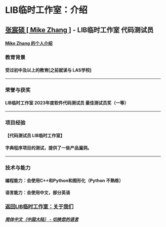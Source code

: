 # LIB临时工作室：介绍

## [张宸硕 [ Mike Zhang ]](https://github.com/Aboutyourself) - LIB临时工作室 代码测试员
#### [Mike Zhang 的个人介绍](https://aboutyourself.github.io)
### 教育背景 
#### 受过初中及以上的教育[之前就读与 LAS学校]
---
### 荣誉与获奖
####  LIB临时工作室 2023年度软件代码测试员 最佳测试员奖（一等）
---
### 项目经验
#### 【代码测试员 LIB临时工作室】
#### 字典程序项目的测试，提供了一些产品漏洞。
---
### 技术与能力
#### 编程能力：会使用C++和Python和图形化（Python 不熟练）
#### 语言能力：会使用中文，部分英语

### [返回LIB临时工作室：关于我们](https://libps.github.io/zh/About_us)
##### [简体中文（中国大陆） - 切换您的语言](https://libps.github.io/index.md)
